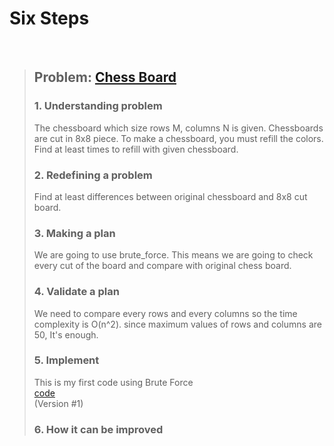 # Six Steps
<br />

> ## Problem: [Chess Board](https://www.acmicpc.net/problem/1018)
>
> ### 1. Understanding problem
> The chessboard which size rows M, columns N is given. Chessboards are cut in 8x8 piece. To make a chessboard, you must
> refill the colors. Find at least times to refill with given chessboard.
> ### 2. Redefining a problem
> Find at least differences between original chessboard and 8x8 cut board.
> ### 3. Making a plan
> We are going to use brute_force. This means we are going to check every cut of the board and compare with original chess board.
> ### 4. Validate a plan
> We need to compare every rows and every columns so the time complexity is O(n^2).
> since maximum values of rows and columns are 50, It's enough.
> ### 5. Implement
> This is my first code using Brute Force  
> [code](https://github.com/DevStevenLee/Algorithm/blob/master/Brute_Force/Chess_Board_1018/Chess_Board_1018_kyongkyong289.py)  
> (Version #1)
> ### 6. How it can be improved
>
>
>

